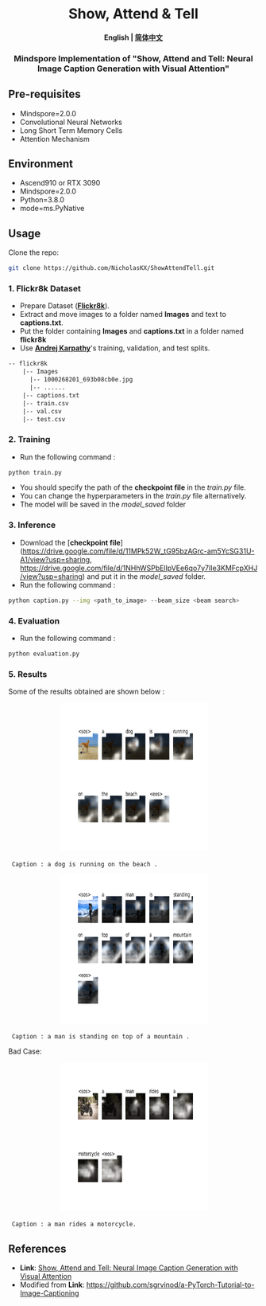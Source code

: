# 
<h1 align="center">
        Show, Attend & Tell
</h1>
<h4 align="center">
    <p>
        <b>English</b> |
        <a href="https://github.com/NicholasKX/ShowAttendTell/blob/main/README_zh.md">简体中文</a>
    </p>
</h4>
<h3 align="center">
    <p>Mindspore Implementation of "Show, Attend and Tell: Neural Image Caption Generation with Visual Attention"</p>
</h3>


## Pre-requisites

* Mindspore=2.0.0
* Convolutional Neural Networks
* Long Short Term Memory Cells
* Attention Mechanism

## Environment
* Ascend910 or RTX 3090
* Mindspore=2.0.0
* Python=3.8.0
* mode=ms.PyNative

## Usage
Clone the repo:
```bash
git clone https://github.com/NicholasKX/ShowAttendTell.git
```

### 1. Flickr8k Dataset 
* Prepare Dataset  ([**Flickr8k**](https://www.kaggle.com/shadabhussain/flickr8k)). 
* Extract and move images to a folder named **Images** and text to **captions.txt**. 
* Put the folder containing **Images** and **captions.txt** in a folder named **flickr8k** 
* Use [**Andrej Karpathy**](http://cs.stanford.edu/people/karpathy/deepimagesent/caption_datasets.zip)'s training, validation, and test splits.
```angular2html
-- flickr8k
    |-- Images
      |-- 1000268201_693b08cb0e.jpg
      |-- ......
    |-- captions.txt
    |-- train.csv
    |-- val.csv
    |-- test.csv
```

### 2. Training
* Run the following command : 
```bash
python train.py
```
* You should specify the path of the **checkpoint file** in the _train.py_ file.
* You can change the hyperparameters in the _train.py_ file alternatively.
* The model will be saved in the _model_saved_ folder
### 3. Inference
* Download the [**checkpoint file**](https://drive.google.com/file/d/11MPk52W_tG95bzAGrc-am5YcSG31U-A1/view?usp=sharing, https://drive.google.com/file/d/1NHhWSPbElIpVEe6qo7y7Ile3KMFcpXHJ/view?usp=sharing) and put it in the _model_saved_ folder.
* Run the following command : 
```bash
python caption.py --img <path_to_image> --beam_size <beam search>
```
### 4. Evaluation
* Run the following command : 
```bash
python evaluation.py
```


### 5. Results
Some of the results obtained are shown below :
<p align="center">
  <img width="299" height="299" src="assets/dog_out.png">
</p>
<pre><code> Caption : a dog is running on the beach . </code></pre> 

<p align="center">
  <img width="299" height="299" src="assets/hiking_out.png">
</p>
<pre><code> Caption : a man is standing on top of a mountain . </code></pre> 

Bad Case: 
<p align="center">
  <img width="299" height="299" src="assets/motocycle_out.png">
</p>
<pre><code> Caption : a man rides a motorcycle. </code></pre> 


## References
* **Link**: [Show, Attend and Tell: Neural Image Caption Generation with Visual Attention](https://arxiv.org/abs/1502.03044)
* Modified from **Link**: https://github.com/sgrvinod/a-PyTorch-Tutorial-to-Image-Captioning
